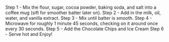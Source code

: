  Step 1 - Mix the flour, sugar, cocoa powder, baking soda, and salt into a coffee mug (sift for smoother batter later on).
 Step 2 - Add in the milk, oil, water, and vanilla extract.
 Step 3 - Mix until batter is smooth.
 Step 4 - Microwave for roughly 1 minute 45 seconds, checking on it around once every 30 seconds.
 Step 5 - Add the Chocolate Chips and Ice Cream
 Step 6 - Serve hot and Enjoy!